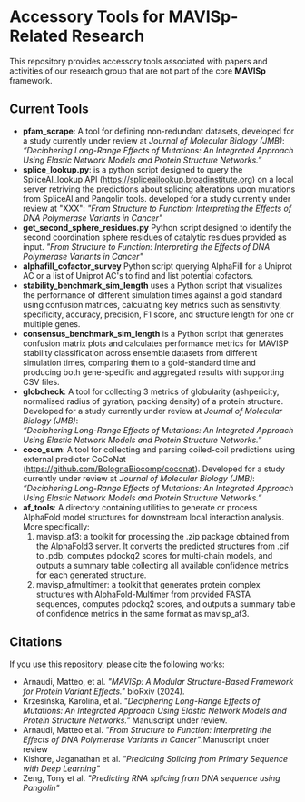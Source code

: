 # Accessory Tools for MAVISp-Related Research  

This repository provides accessory tools associated with papers and activities of our research group that are not part of the core **MAVISp** framework.  

## Current Tools  

- **pfam_scrape**: A tool for defining non-redundant datasets, developed for a study currently under review at *Journal of Molecular Biology (JMB)*:  
  *“Deciphering Long-Range Effects of Mutations: An Integrated Approach Using Elastic Network Models and Protein Structure Networks.”*  
- **splice_lookup.py**: is a python script designed to query the SpliceAI_lookup API (https://spliceailookup.broadinstitute.org) on a local server retriving the predictions about splicing alterations upon mutations from SpliceAI and Pangolin tools. developed for a study currently under review at "XXX":
  *"From Structure to Function: Interpreting the Effects of DNA Polymerase Variants in Cancer"*
- **get_second_sphere_residues.py** Python script designed to identify the second coordination sphere residues of catalytic residues provided as input.
  *"From Structure to Function: Interpreting the Effects of DNA Polymerase Variants in Cancer"*
- **alphafill_cofactor_survey** Python script querying AlphaFill for a Uniprot AC or a list of Uniprot AC's to find and list potential cofactors.
- **stability_benchmark_sim_length** uses a Python script that visualizes the performance of different simulation times against a gold standard using confusion matrices, calculating key metrics such as sensitivity, specificity, accuracy, precision, F1 score, and structure length for one or multiple genes.
- **consensus_benchmark_sim_length** is a Python script that generates confusion matrix plots and calculates performance metrics for MAVISP stability classification across ensemble datasets from different simulation times, comparing them to a gold-standard time and producing both gene-specific and aggregated results with supporting CSV files. 
- **globcheck**: A tool for collecting 3 metrics of globularity (ashpericity, normalised radius of gyration, packing density) of a protein structure. Developed for a study currently under review at *Journal of Molecular Biology (JMB)*:  
  *“Deciphering Long-Range Effects of Mutations: An Integrated Approach Using Elastic Network Models and Protein Structure Networks.”*  
- **coco_sum**: A tool for collecting and parsing coiled-coil predictions using external predictor CoCoNat (https://github.com/BolognaBiocomp/coconat). Developed for a study currently under review at *Journal of Molecular Biology (JMB)*:  
  *“Deciphering Long-Range Effects of Mutations: An Integrated Approach Using Elastic Network Models and Protein Structure Networks.”*  
- **af\_tools**: A directory containing utilities to generate or process AlphaFold model structures for downstream local interaction analysis. More specifically:
	1. mavisp\_af3: a toolkit for processing the .zip package obtained from the AlphaFold3 server. It converts the predicted structures from .cif to .pdb, computes pdockq2 scores for multi-chain models, and outputs a summary table collecting all available confidence metrics for each generated structure.
	2. mavisp\_afmultimer: a toolkit that generates protein complex structures with AlphaFold-Multimer from provided FASTA sequences, computes pdockq2 scores, and outputs a summary table of confidence metrics in the same format as mavisp\_af3.
  
## Citations  

If you use this repository, please cite the following works:  

- Arnaudi, Matteo, et al. *"MAVISp: A Modular Structure-Based Framework for Protein Variant Effects."* bioRxiv (2024).  
- Krzesińska, Karolina, et al. *"Deciphering Long-Range Effects of Mutations: An Integrated Approach Using Elastic Network Models and Protein Structure Networks."* Manuscript under review.
- Arnaudi, Matteo et al. *"From Structure to Function: Interpreting the Effects of DNA Polymerase Variants in Cancer"*.Manuscript under review  
- Kishore, Jaganathan et al. *"Predicting Splicing from Primary Sequence with Deep Learning"*
- Zeng, Tony et al. *"Predicting RNA splicing from DNA sequence using Pangolin"*
